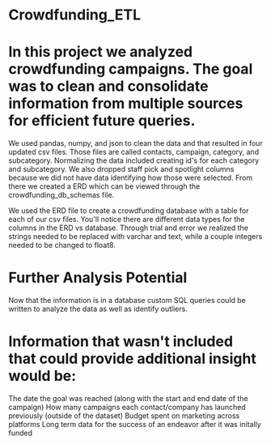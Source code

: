 # Crowdfunding_ETL
# In this project we analyzed crowdfunding campaigns. The goal was to clean and consolidate information from multiple sources for efficient future queries.
We used pandas, numpy, and json to clean the data and that resulted in four updated csv files. Those files are called contacts, campaign, category, and subcategory. Normalizing the data included creating id's for each category and subcategory. We also dropped staff pick and spotlight columns because we did not have data identifying how those were selected. From there we created a ERD which can be viewed through the crowdfunding_db_schemas file. 

We used the ERD file to create a crowdfunding database with a table for each of our csv files. You'll notice there are different data types for the columns in the ERD vs database. Through trial and error we realized the strings needed to be replaced with varchar and text, while a couple integers needed to be changed to float8. 

# Further Analysis Potential
Now that the information is in a database custom SQL queries could be written to analyze the data as well as identify outliers. 

# Information that wasn't included that could provide additional insight would be:
The date the goal was reached (along with the start and end date of the campaign)
How many campaigns each contact/company has launched previously (outside of the dataset)
Budget spent on marketing across platforms
Long term data for the success of an endeavor after it was initally funded
